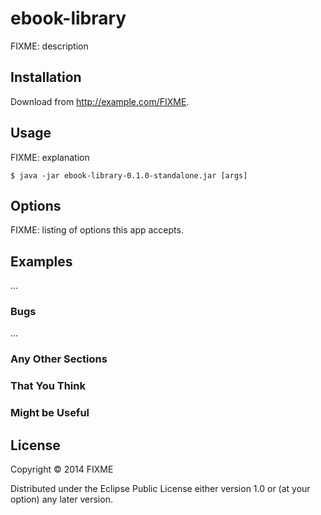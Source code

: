 # ebook-library

FIXME: description

## Installation

Download from http://example.com/FIXME.

## Usage

FIXME: explanation

    $ java -jar ebook-library-0.1.0-standalone.jar [args]

## Options

FIXME: listing of options this app accepts.

## Examples

...

### Bugs

...

### Any Other Sections
### That You Think
### Might be Useful

## License

Copyright © 2014 FIXME

Distributed under the Eclipse Public License either version 1.0 or (at
your option) any later version.

